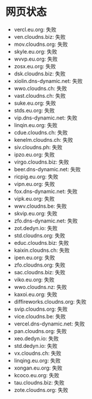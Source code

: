 # 网页状态
- vercl.eu.org: 失败
- ven.cloudns.biz: 失败
- mov.cloudns.org: 失败
- skyle.eu.org: 失败
- wvvp.eu.org: 失败
- zosx.eu.org: 失败
- dsk.cloudns.biz: 失败
- xiolin.dns-dynamic.net: 失败
- wwo.cloudns.ch: 失败
- vast.cloudns.ch: 失败
- suke.eu.org: 失败
- stds.eu.org: 失败
- vip.dns-dynamic.net: 失败
- linqin.eu.org: 失败
- cdue.cloudns.ch: 失败
- kenelm.cloudns.ch: 失败
- siv.cloudns.ph: 失败
- ipzo.eu.org: 失败
- virgo.cloudns.biz: 失败
- beer.dns-dynamic.net: 失败
- ricpig.eu.org: 失败
- vipn.eu.org: 失败
- fox.dns-dynamic.net: 失败
- vipk.eu.org: 失败
- wwv.cloudns.be: 失败
- skvip.eu.org: 失败
- zfo.dns-dynamic.net: 失败
- zot.dedyn.io: 失败
- std.cloudns.org: 失败
- educ.cloudns.biz: 失败
- kaixin.cloudns.ch: 失败
- ipen.eu.org: 失败
- zfo.cloudns.org: 失败
- sac.cloudns.biz: 失败
- viko.eu.org: 失败
- wwo.cloudns.nz: 失败
- kaxoi.eu.org: 失败
- diffireworks.cloudns.org: 失败
- svip.cloudns.org: 失败
- vice.cloudns.be: 失败
- vercel.dns-dynamic.net: 失败
- pan.cloudns.org: 失败
- xeo.dedyn.io: 失败
- std.dedyn.io: 失败
- vx.cloudns.ch: 失败
- linqing.eu.org: 失败
- xongan.eu.org: 失败
- kcoco.eu.org: 失败
- tau.cloudns.biz: 失败
- zote.cloudns.org: 失败
